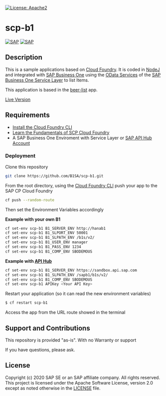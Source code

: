 [![License: Apache2](https://img.shields.io/badge/License-Apache2-green.svg)](https://opensource.org/licenses/Apache-2.0)
# scp-b1
[![SAP](https://i.imgur.com/kkQTp3m.png)](https://cloudplatform.sap.com)
[![SAP](https://i.imgur.com/2iFZdxN.png)](https://cloudplatform.sap.com)

## Description
This is a sample applications based on [Cloud Foundry](https://www.cloudfoundry.org/). It is coded in [NodeJ](https://nodejs.org/en/) and integrated with [SAP Business One](https://www.sap.com/uk/products/business-one.html) using the [OData Services](https://odata.org) of the [SAP Business One Service Layer](https://www.youtube.com/watch?v=zaF_i7x9-s0) to list Items. 

This application is based in the [beer-list](https://github.com/mariantalla/beer-list) app.

[Live Version](https://scp-b1.cfapps.eu10.hana.ondemand.com/)

## Requirements
*  [Install the Cloud Foundry CLI](https://developers.sap.com/tutorials/cp-cf-download-cli.html)
*  [Learn the Fundamentals of SCP Cloud Foundry](https://developers.sap.com/tutorials/cp-cf-fundamentals.html)  
* A SAP Business One Enviroment with Service Layer or [SAP API Hub Account](https://api.sap.com/)

### Deployment
Clone this repository
```sh
git clone https://github.com/B1SA/scp-b1.git
```
From the root directory, using the [Cloud Foundry CLI](https://docs.cloudfoundry.org/cf-cli/install-go-cli.html) push your app to the SAP CP Cloud Foundry
```sh
cf push --random-route
```
Then set the Environment Variables accordingly

**Example with your own B1**
```sh
cf set-env scp-b1 B1_SERVER_ENV http://hanab1
cf set-env scp-b1 B1_SLPORT_ENV 50001
cf set-env scp-b1 B1_SLPATH_ENV /b1s/v2/      
cf set-env scp-b1 B1_USER_ENV manager
cf set-env scp-b1 B1_PASS_ENV 1234
cf set-env scp-b1 B1_COMP_ENV SBODEMOUS
```

**Example with [API Hub](https://api.sap.com/api/Items/resource)**
```sh
cf set-env scp-b1 B1_SERVER_ENV https://sandbox.api.sap.com
cf set-env scp-b1 B1_SLPATH_ENV /sapb1/b1s/v2/     
cf set-env scp-b1 B1_COMP_ENV SBODEMOUS
cf set-env scp-b1 APIKey <Your API Key>
```

Restart your application (so it can read the new environment variables)
```sh
$ cf restart scp-b1
```

Access the app from the URL route showed in the terminal

## Support and Contributions  
This repository is provided "as-is". With no Warranty or support

If you have questions, please ask.

## License
Copyright (c) 2020 SAP SE or an SAP affiliate company. All rights reserved. This project is licensed under the Apache Software License, version 2.0 except as noted otherwise in the [LICENSE](LICENSES/Apache-2.0.txt) file.
